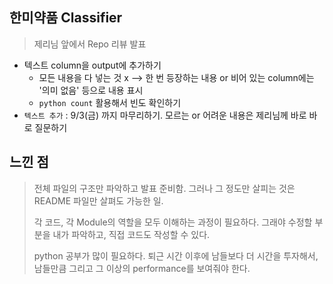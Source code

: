 ## 한미약품 Classifier

> 제리님 앞에서 Repo 리뷰 발표

- 텍스트 column을 output에 추가하기
  - 모든 내용을 다 넣는 것 x --> 한 번 등장하는 내용 or 비어 있는 column에는 '의미 없음' 등으로 내용 표시
  - `python count` 활용해서 빈도 확인하기
- `텍스트 추가` : 9/3(금) 까지 마무리하기. 모르는 or 어려운 내용은 제리님께 바로 바로 질문하기



## 느낀 점

> 전체 파일의 구조만 파악하고 발표 준비함. 그러나 그 정도만 살피는 것은 README 파일만 살펴도 가능한 일.
>
> 각 코드, 각 Module의 역할을 모두 이해하는 과정이 필요하다. 그래야 수정할 부분을 내가 파악하고, 직접 코드도 작성할 수 있다.
>
> python 공부가 많이 필요하다. 퇴근 시간 이후에 남들보다 더 시간을 투자해서, 남들만큼 그리고 그 이상의 performance를 보여줘야 한다. 
